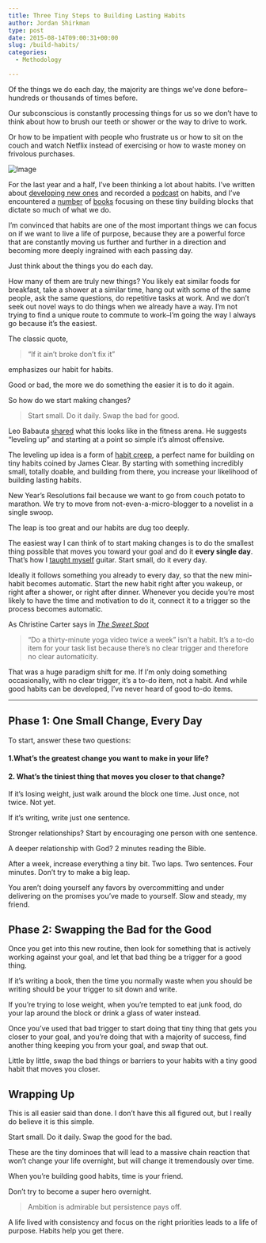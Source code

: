 ```yaml
---
title: Three Tiny Steps to Building Lasting Habits
author: Jordan Shirkman
type: post
date: 2015-08-14T09:00:31+00:00
slug: /build-habits/
categories:
  - Methodology

---
```

Of the things we do each day, the majority are things we’ve done before–hundreds or thousands of times before.

Our subconscious is constantly processing things for us so we don’t have to think about how to brush our teeth or shower or the way to drive to work.

Or how to be impatient with people who frustrate us or how to sit on the couch and watch Netflix instead of exercising or how to waste money on frivolous purchases.

![Image](/images/4SGERWWL1U.jpeg) 

For the last year and a half, I’ve been thinking a lot about habits. I’ve written about [developing new ones](https://jshirk.com/blog/evening-routine/) and recorded a [podcast](http://unpacked.co/4) on habits, and I’ve encountered a [number](http://amzn.to/1HIh8wk) of [books](http://amzn.to/1JeqUNY) focusing on these tiny building blocks that dictate so much of what we do.

I’m convinced that habits are one of the most important things we can focus on if we want to live a life of purpose, because they are a powerful force that are constantly moving us further and further in a direction and becoming more deeply ingrained with each passing day.

Just think about the things you do each day.

How many of them are truly new things? You likely eat similar foods for breakfast, take a shower at a similar time, hang out with some of the same people, ask the same questions, do repetitive tasks at work. And we don’t seek out novel ways to do things when we already have a way. I’m not trying to find a unique route to commute to work–I’m going the way I always go because it’s the easiest.

The classic quote,

> “If it ain’t broke don’t fix it”

emphasizes our habit for habits.

Good or bad, the more we do something the easier it is to do it again.

So how do we start making changes? <!--more-->

> Start small. Do it daily. Swap the bad for good.

Leo Babauta [shared](http://zenhabits.net/levels/) what this looks like in the fitness arena. He suggests “leveling up” and starting at a point so simple it’s almost offensive.

The leveling up idea is a form of [habit creep](http://jamesclear.com/habit-creep), a perfect name for building on tiny habits coined by James Clear. By starting with something incredibly small, totally doable, and building from there, you increase your likelihood of building lasting habits.

New Year’s Resolutions fail because we want to go from couch potato to marathon. We try to move from not-even-a-micro-blogger to a novelist in a single swoop.

The leap is too great and our habits are dug too deeply.

The easiest way I can think of to start making changes is to do the smallest thing possible that moves you toward your goal and do it **every single day**. That’s how I [taught myself](https://jshirk.com/blog/guitar-and-learning/) guitar. Start small, do it every day.

Ideally it follows something you already to every day, so that the new mini-habit becomes automatic. Start the new habit right after you wakeup, or right after a shower, or right after dinner. Whenever you decide you’re most likely to have the time and motivation to do it, connect it to a trigger so the process becomes automatic.

As Christine Carter says in _[The Sweet Spot](http://amzn.to/1HIh8wk)_

> “Do a thirty-minute yoga video twice a week” isn’t a habit. It’s a to-do item for your task list because there’s no clear trigger and therefore no clear automaticity.

That was a huge paradigm shift for me. If I’m only doing something occasionally, with no clear trigger, it’s a to-do item, not a habit. And while good habits can be developed, I’ve never heard of good to-do items.

* * *

## Phase 1: One Small Change, Every Day

To start, answer these two questions:

#### 1.What’s the greatest change you want to make in your life?

#### 2. What’s the tiniest thing that moves you closer to that change?

If it’s losing weight, just walk around the block one time. Just once, not twice. Not yet.

If it’s writing, write just one sentence.

Stronger relationships? Start by encouraging one person with one sentence.

A deeper relationship with God? 2 minutes reading the Bible.

After a week, increase everything a tiny bit. Two laps. Two sentences. Four minutes. Don’t try to make a big leap.

You aren’t doing yourself any favors by overcommitting and under delivering on the promises you’ve made to yourself. Slow and steady, my friend.

## Phase 2: Swapping the Bad for the Good

Once you get into this new routine, then look for something that is actively working against your goal, and let that bad thing be a trigger for a good thing.

If it’s writing a book, then the time you normally waste when you should be writing should be your trigger to sit down and write.

If you’re trying to lose weight, when you’re tempted to eat junk food, do your lap around the block or drink a glass of water instead.

Once you’ve used that bad trigger to start doing that tiny thing that gets you closer to your goal, and you’re doing that with a majority of success, find another thing keeping you from your goal, and swap that out.

Little by little, swap the bad things or barriers to your habits with a tiny good habit that moves you closer.

## Wrapping Up

This is all easier said than done. I don’t have this all figured out, but I really do believe it is this simple.

Start small. Do it daily. Swap the good for the bad.

These are the tiny dominoes that will lead to a massive chain reaction that won’t change your life overnight, but will change it tremendously over time.

When you’re building good habits, time is your friend.

Don’t try to become a super hero overnight.

> Ambition is admirable but persistence pays off.

A life lived with consistency and focus on the right priorities leads to a life of purpose. Habits help you get there.
